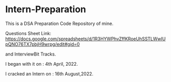 # Intern-Preparation
This is a DSA Preparation Code Repository of mine. 

Questions Sheet Link: https://docs.google.com/spreadsheets/d/1R3HYWPhvZffKRoeUhSSTLWwIUpQNO76TX7pbjH9wrpg/edit#gid=0

and InterviewBit Tracks.

I began with it on : 4th April, 2022.

I cracked an Intern on : 16th August,2022.